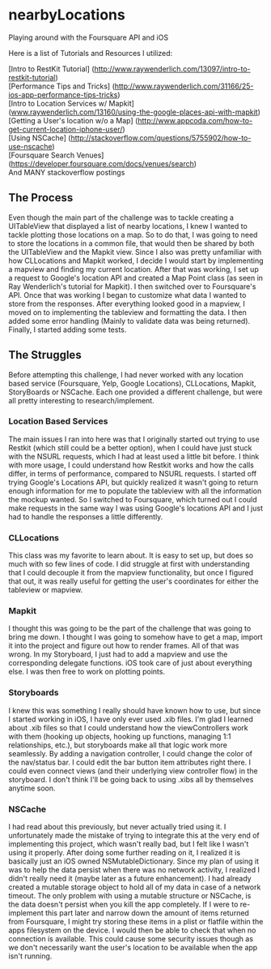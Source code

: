 # nearbyLocations

Playing around with the Foursquare API and iOS

Here is a list of Tutorials and Resources I utilized:

[Intro to RestKit Tutorial] (http://www.raywenderlich.com/13097/intro-to-restkit-tutorial)  
[Performance Tips and Tricks] (http://www.raywenderlich.com/31166/25-ios-app-performance-tips-tricks)  
[Intro to Location Services w/ Mapkit] (www.raywenderlich.com/13160/using-the-google-places-api-with-mapkit)  
[Getting a User's location w/o a Map] (http://www.appcoda.com/how-to-get-current-location-iphone-user/)  
[Using NSCache] (http://stackoverflow.com/questions/5755902/how-to-use-nscache)  
[Foursquare Search Venues] (https://developer.foursquare.com/docs/venues/search)  
And MANY stackoverflow postings

## The Process
Even though the main part of the challenge was to tackle creating a UITableView that displayed a list of nearby locations, I knew I wanted to tackle plotting those locations on a map.  So to do that, I was going to need to store the locations in a common file, that would then be shared by both the UITableView and the Mapkit view.  Since I also was pretty unfamiliar with how CLLocations and Mapkit worked, I decide I would start by implementing a mapview and finding my current location.  After that was working, I set up a request to Google's location API and created a Map Point class (as seen in Ray Wenderlich's tutorial for Mapkit).  I then switched over to Foursquare's API.  Once that was working I began to customize what data I wanted to store from the responses.  After everything looked good in a mapview, I moved on to implementing the tableview and formatting the data.  I then added some error handling (Mainly to validate data was being returned). Finally, I started adding some tests.

## The Struggles
Before attempting this challenge, I had never worked with any location based service (Foursquare, Yelp, Google Locations), CLLocations, Mapkit, StoryBoards or NSCache. Each one provided a different challenge, but were all pretty interesting to research/implement.  

### Location Based Services
The main issues I ran into here was that I originally started out trying to use Restkit (which still could be a better option), when I could have just stuck with the NSURL requests, which I had at least used a little bit before.  I think with more usage, I could understand how Restkit works and how the calls differ, in terms of performance, compared to NSURL requests.  I started off trying Google's Locations API, but quickly realized it wasn't going to return enough information for me to populate the tableview with all the information the mockup wanted.  So I switched to Foursquare, which turned out I could make requests in the same way I was using Google's locations API and I just had to handle the responses a little differently. 

### CLLocations
This class was my favorite to learn about.  It is easy to set up, but does so much with so few lines of code.  I did struggle at first with understanding that I could decouple it from the mapview functionality, but once I figured that out, it was really useful for getting the user's coordinates for either the tableview or mapview.

### Mapkit
I thought this was going to be the part of the challenge that was going to bring me down.  I thought I was going to somehow have to get a map, import it into the project and figure out how to render frames.  All of that was wrong.  In my Storyboard, I just had to add a mapview and use the corresponding delegate functions.  iOS took care of just about everything else.  I was then free to work on plotting points.

### Storyboards
I knew this was something I really should have known how to use, but since I started working in iOS, I have only ever used .xib files.  I'm glad I learned about .xib files so that I could understand how the viewControllers work with them (hooking up objects, hooking up functions, managing 1:1 relationships, etc.), but storyboards make all that logic work more seamlessly.  By adding a navigation controller, I could change the color of the nav/status bar.  I could edit the bar button item attributes right there.  I could even connect views (and their underlying view controller flow) in the storyboard. I don't think I'll be going back to using .xibs all by themselves anytime soon.

### NSCache
I had read about this previously, but never actually tried using it.  I unfortunately made the mistake of trying to integrate this at the very end of implementing this project, which wasn't really bad, but I felt like I wasn't using it properly.  After doing some further reading on it, I realized it is basically just an iOS owned NSMutableDictionary.  Since my plan of using it was to help the data persist when there was no network activity, I realized I didn't really need it (maybe later as a future enhancement).  I had already created a mutable storage object to hold all of my data in case of a network timeout.  The only problem with using a mutable structure or NSCache, is the data doesn't persist when you kill the app completely.  If I were to re-implement this part later and narrow down the amount of items returned from Foursquare, I might try storing these items in a plist or flatfile within the apps filesystem on the device. I would then be able to check that when no connection is available. This could cause some security issues though as we don't necessarily want the user's location to be available when the app isn't running.
